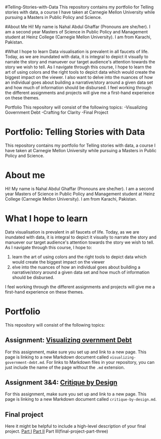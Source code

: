 #Telling-Stories-with-Data
This repository contains my portfolio for Telling stories with data, a course I have taken at Carnegie Mellon University while pursuing a Masters in Public Policy and Science. 

#About Me
Hi! My name is Nahal Abdul Ghaffar (Pronouns are she/her). I am a second year Masters of Science in Public Policy and Management student at Heinz College (Carnegie Mellon University). I am from Karachi, Pakistan. 


#What I hope to learn
Data visualisation is prevalent in all faucets of life. Today, as we are inundated with data, it is integral to depict it visually to narrate the story and manuever our target audience's attention towards the story we wish to tell. As I navigate through this course, I hope to learn the art of using colors and the right tools to depict data which would create the biggest impact on the viewer. I also want to delve into the nuances of how an individual goes about building a narrative/story around a given data set and how much of information should be disbursed. I feel working through the different assignments and projects will give me a first-hand experience on these themes.  

Portfolio
This repository will consist of the following topics: 
-Visualizing Government Debt
-Crafting for Clarity
-Final Project 



# Portfolio: Telling Stories with Data
This repository contains my portfolio for Telling stories with data, a course I have taken at Carnegie Mellon University while pursuing a Masters in Public Policy and Science. 

# About me
Hi! My name is Nahal Abdul Ghaffar (Pronouns are she/her). I am a second year Masters of Science in Public Policy and Management student at Heinz College (Carnegie Mellon University). I am from Karachi, Pakistan. 

# What I hope to learn
Data visualisation is prevalent in all faucets of life. Today, as we are inundated with data, it is integral to depict it visually to narrate the story and manuever our target audience's attention towards the story we wish to tell. As I navigate through this course, I hope to: 

1. learn the art of using colors and the right tools to depict data which would create the biggest impact on the viewer
2. elve into the nuances of how an individual goes about building a narrative/story around a given data set and how much of information should be disbursed.

I feel working through the different assignments and projects will give me a first-hand experience on these themes. 

# Portfolio
This repository will consist of the following topics: 
## Assignment: [Visualizing overnment Debt](visualizing-government-debt)
For this assignment, make sure you set up and link to a new page.  This page is linking to a new Markdown document called `visualizing-government-debt.md`.  For links to Markdown files in your repository, you can just include the name of the page without the `.md` extension. 

## Assignment 3&4: [Critique by Design](critique-by-design)
For this assignment, make sure you set up and link to a new page.  This page is linking to a new Markdown document called `critique-by-design.md`.  

## Final project
Here it might be helpful to include a high-level description of your final project. 
[Part I](final-project-part-one)
[Part II](final-project-part-two)
Part III(final-project-part-three)

